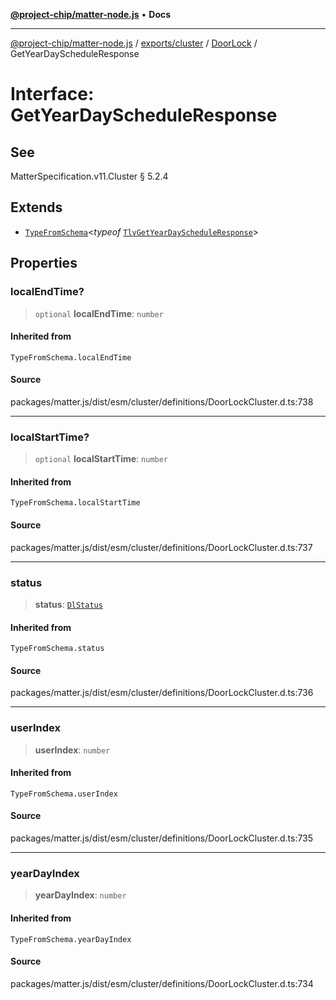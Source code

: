 [**@project-chip/matter-node.js**](../../../../../README.md) • **Docs**

***

[@project-chip/matter-node.js](../../../../../modules.md) / [exports/cluster](../../../README.md) / [DoorLock](../README.md) / GetYearDayScheduleResponse

# Interface: GetYearDayScheduleResponse

## See

MatterSpecification.v11.Cluster § 5.2.4

## Extends

- [`TypeFromSchema`](../../../../tlv/README.md#typefromschemas)\<*typeof* [`TlvGetYearDayScheduleResponse`](../README.md#tlvgetyeardayscheduleresponse)\>

## Properties

### localEndTime?

> `optional` **localEndTime**: `number`

#### Inherited from

`TypeFromSchema.localEndTime`

#### Source

packages/matter.js/dist/esm/cluster/definitions/DoorLockCluster.d.ts:738

***

### localStartTime?

> `optional` **localStartTime**: `number`

#### Inherited from

`TypeFromSchema.localStartTime`

#### Source

packages/matter.js/dist/esm/cluster/definitions/DoorLockCluster.d.ts:737

***

### status

> **status**: [`DlStatus`](../enumerations/DlStatus.md)

#### Inherited from

`TypeFromSchema.status`

#### Source

packages/matter.js/dist/esm/cluster/definitions/DoorLockCluster.d.ts:736

***

### userIndex

> **userIndex**: `number`

#### Inherited from

`TypeFromSchema.userIndex`

#### Source

packages/matter.js/dist/esm/cluster/definitions/DoorLockCluster.d.ts:735

***

### yearDayIndex

> **yearDayIndex**: `number`

#### Inherited from

`TypeFromSchema.yearDayIndex`

#### Source

packages/matter.js/dist/esm/cluster/definitions/DoorLockCluster.d.ts:734
